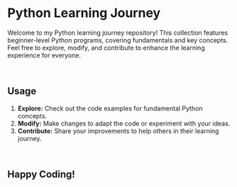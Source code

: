 # Python Learning Journey

Welcome to my Python learning journey repository! This collection features beginner-level Python programs, covering fundamentals and key concepts. Feel free to explore, modify, and contribute to enhance the learning experience for everyone.

<br>
<h2>Usage</h2>

1. **Explore:** Check out the code examples for fundamental Python concepts.
2. **Modify:** Make changes to adapt the code or experiment with your ideas.
3. **Contribute:** Share your improvements to help others in their learning journey.
<br>
<h2>Happy Coding!</h2>

